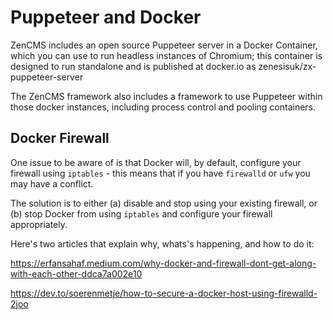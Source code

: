 # Puppeteer and Docker

ZenCMS includes an open source Puppeteer server in a Docker Container, which you can use to run
headless instances of Chromium; this container is designed to run standalone and is published
at docker.io as zenesisuk/zx-puppeteer-server

The ZenCMS framework also includes a framework to use Puppeteer within those docker instances,
including process control and pooling containers.

## Docker Firewall

One issue to be aware of is that Docker will, by default, configure your firewall using `iptables` -
this means that if you have `firewalld` or `ufw` you may have a conflict.

The solution is to either (a) disable and stop using your existing firewall, or (b) stop Docker
from using `iptables` and configure your firewall appropriately.

Here's two articles that explain why, whats's happening, and how to do it:

https://erfansahaf.medium.com/why-docker-and-firewall-dont-get-along-with-each-other-ddca7a002e10

https://dev.to/soerenmetje/how-to-secure-a-docker-host-using-firewalld-2joo
